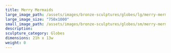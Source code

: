 ```yaml
---
title: Merry Mermaids
large_image_path: /assets/images/bronze-sculptures/globes/lg/merry-mermaids.jpg
large_image_size: "750x1000"
small_image_path: /assets/images/bronze-sculptures/globes/sm/merry-mermaids.jpg
description:
sculpture_category: Globes
dimensions: 21h x 13w
weight: 0
---
```

